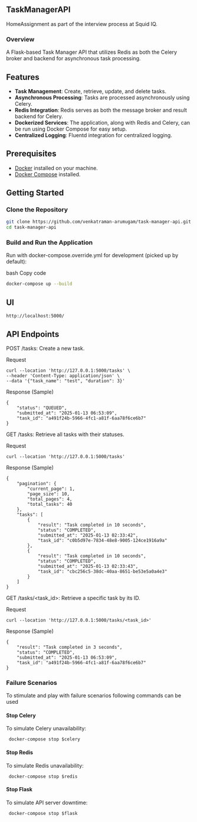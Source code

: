 ## TaskManagerAPI
HomeAssignment as part of the interview process at Squid IQ.

### Overview

A Flask-based Task Manager API that utilizes Redis as both the Celery broker and backend for asynchronous task processing.

## Features

- **Task Management**: Create, retrieve, update, and delete tasks.
- **Asynchronous Processing**: Tasks are processed asynchronously using Celery.
- **Redis Integration**: Redis serves as both the message broker and result backend for Celery.
- **Dockerized Services**: The application, along with Redis and Celery, can be run using Docker Compose for easy setup.
- **Centralized Logging**: Fluentd integration for centralized logging. 
## Prerequisites

- [Docker](https://www.docker.com/get-started) installed on your machine.
- [Docker Compose](https://docs.docker.com/compose/install/) installed.

## Getting Started

### Clone the Repository

```bash
git clone https://github.com/venkatraman-arumugam/task-manager-api.git
cd task-manager-api
```
### Build and Run the Application

Run with docker-compose.override.yml for development (picked up by default):

bash
Copy code


```bash
docker-compose up --build
```

## UI

```commandline
http://localhost:5000/
```

## API Endpoints

POST /tasks: Create a new task.

Request

```commandline
curl --location 'http://127.0.0.1:5000/tasks' \
--header 'Content-Type: application/json' \
--data '{"task_name": "test", "duration": 3}'
```

Response (Sample)

```commandline
{
    "status": "QUEUED",
    "submitted_at": "2025-01-13 06:53:09",
    "task_id": "a491f24b-5966-4fc1-a81f-6aa78f6ce6b7"
}
```

GET /tasks: Retrieve all tasks with their statuses.

Request

```commandline
curl --location 'http://127.0.0.1:5000/tasks'
```
Response (Sample)

```commandline
{
    "pagination": {
        "current_page": 1,
        "page_size": 10,
        "total_pages": 4,
        "total_tasks": 40
    },
    "tasks": [
        {
            "result": "Task completed in 10 seconds",
            "status": "COMPLETED",
            "submitted_at": "2025-01-13 02:33:42",
            "task_id": "c0b5d97e-7834-48e8-9005-124ce1916a9a"
        },
        {
            "result": "Task completed in 10 seconds",
            "status": "COMPLETED",
            "submitted_at": "2025-01-13 02:33:43",
            "task_id": "cbc256c5-38dc-40aa-8651-be53e5a0a4e3"
        }
    ]
}
```
GET /tasks/<task_id>: Retrieve a specific task by its ID.

Request

```commandline
curl --location 'http://127.0.0.1:5000/tasks/<task_id>'
```

Response (Sample)

```commandline
{
    "result": "Task completed in 3 seconds",
    "status": "COMPLETED",
    "submitted_at": "2025-01-13 06:53:09",
    "task_id": "a491f24b-5966-4fc1-a81f-6aa78f6ce6b7"
}
```

### Failure Scenarios 

To stimulate and play with failure scenarios following commands can be used

#### Stop Celery
To simulate Celery unavailability:

```
 docker-compose stop $celery
```

#### Stop Redis
To simulate Redis unavailability:
```
 docker-compose stop $redis
```

#### Stop Flask
To simulate API server downtime:
```
 docker-compose stop $flask
```
